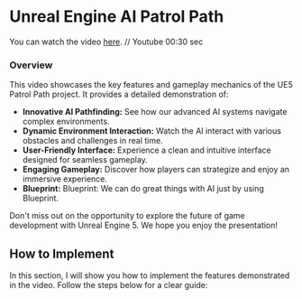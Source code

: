 # Unreal Engine AI Patrol Path



You can watch the video [here](https://www.youtube.com/watch?v=kT3aVJSVMnM). // Youtube 00:30 sec

### Overview

This video showcases the key features and gameplay mechanics of the UE5 Patrol Path project. It provides a detailed demonstration of:

- **Innovative AI Pathfinding:** See how our advanced AI systems navigate complex environments.
- **Dynamic Environment Interaction:** Watch the AI interact with various obstacles and challenges in real time.
- **User-Friendly Interface:** Experience a clean and intuitive interface designed for seamless gameplay.
- **Engaging Gameplay:** Discover how players can strategize and enjoy an immersive experience.
- **Blueprint:** Blueprint: We can do great things with AI just by using Blueprint.

Don't miss out on the opportunity to explore the future of game development with Unreal Engine 5. We hope you enjoy the presentation!

## How to Implement

In this section, I will show you how to implement the features demonstrated in the video. Follow the steps below for a clear guide:
